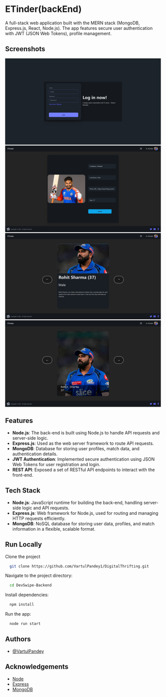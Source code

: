 
# ETinder(backEnd)

A full-stack web application built with the MERN stack (MongoDB, Express.js, React, Node.js). The app features secure user authentication with JWT (JSON Web Tokens), profile management.


## Screenshots

![App Screenshot](https://github.com/VartulPandey1/DevSwipe-Frontend/blob/main/public/image1.jpeg?raw=true)
![App Screenshot](https://github.com/VartulPandey1/DevSwipe-Frontend/blob/main/public/image2.jpeg?raw=true)
![App Screenshot](https://github.com/VartulPandey1/DevSwipe-Frontend/blob/main/public/image3.jpeg?raw=true)
![App Screenshot](https://github.com/VartulPandey1/DevSwipe-Frontend/blob/main/public/image4.jpeg?raw=true)


## Features

- **Node.js**: The back-end is built using Node.js to handle API requests and server-side logic.
- **Express.js**: Used as the web server framework to route API requests.
- **MongoDB**: Database for storing user profiles, match data, and authentication details.
- **JWT Authentication**: Implemented secure authentication using JSON Web Tokens for user registration and login.
- **REST API**: Exposed a set of RESTful API endpoints to interact with the front-end.



## Tech Stack

- **Node.js**: JavaScript runtime for building the back-end, handling server-side logic and API requests.
- **Express.js**: Web framework for Node.js, used for routing and managing HTTP requests efficiently.
- **MongoDB**: NoSQL database for storing user data, profiles, and match information in a flexible, scalable format.




## Run Locally

Clone the project

```bash
  git clone https://github.com/VartulPandey1/DigitalThrifting.git
```

Navigate to the project directory:
```bash
  cd DevSwipe-Backend
```

Install dependencies:
```bash
  npm install
```

Run the app:
```bash
  node run start
```


## Authors

- [@VartulPandey](https://github.com/VartulPandey1/DigitalThrifting)


## Acknowledgements

 - [Node](https://nodejs.org/en)
 - [Express](https://expressjs.com/)
 - [MongoDB](https://www.mongodb.com/)

